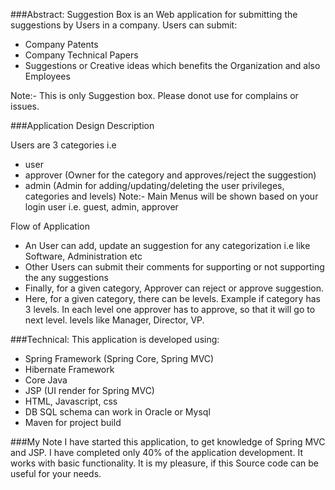 ###Abstract:
Suggestion Box is an Web application for submitting the suggestions by Users in a company.
Users can submit:
- Company Patents
- Company Technical Papers
- Suggestions or Creative ideas which benefits the Organization and also Employees
	
Note:- This is only Suggestion box. Please donot use for complains or issues.

###Application Design Description

Users are 3 categories i.e 
- user
- approver (Owner for the category and approves/reject the suggestion)
- admin (Admin for adding/updating/deleting the user privileges, categories and levels)
Note:- Main Menus will be shown based on your login user i.e. guest, admin, approver

Flow of Application
- An User can add, update an suggestion for any categorization i.e like Software, Administration etc
- Other Users can submit their comments for supporting or not supporting the any suggestions
- Finally, for a given category, Approver can reject or approve suggestion.
- Here, for a given category, there can be levels. 
Example if category has 3 levels. In each level one approver has to approve, so that it will go to next level.
levels like Manager, Director, VP.

###Technical:
This application is developed using:
- Spring Framework (Spring Core, Spring MVC)
- Hibernate Framework 
- Core Java
- JSP (UI render for Spring MVC)
- HTML, Javascript, css
- DB SQL schema can work in Oracle or Mysql
- Maven for project build

###My Note
I have started this application, to get knowledge of Spring MVC and JSP.
I have completed only 40% of the application development. 
It works with basic functionality.
It is my pleasure, if this Source code can be useful for your needs.